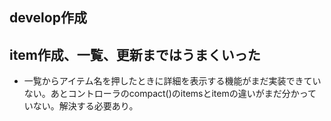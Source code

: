 ## develop作成

## item作成、一覧、更新まではうまくいった
- 一覧からアイテム名を押したときに詳細を表示する機能がまだ実装できていない。あとコントローラのcompact()のitemsとitemの違いがまだ分かっていない。解決する必要あり。
